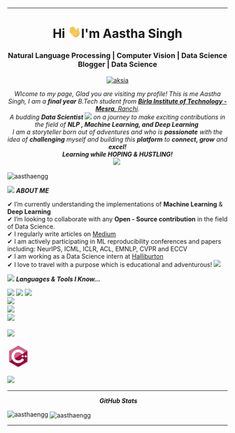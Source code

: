  
</p>
<hr>
<h1 align="center">Hi <img src="https://raw.githubusercontent.com/ABSphreak/ABSphreak/master/gifs/Hi.gif" width="30px">I'm Aastha Singh</h1>
<h3 align="center">Natural Language Processing | Computer Vision | Data Science Blogger | Data Science</h3>
<p align="center">
<a href="https://www.linkedin.com/in/aastha-singh-94a9631a1/" target="blank"><img align="center" src="https://cdn.jsdelivr.net/npm/simple-icons@3.0.1/icons/linkedin.svg" alt="aksia" height="30" width="40" /></a>

</p>
</p>



<p align="center">
  <em>
    Wlcome to my page, Glad you are visiting my profile! This is me Aastha Singh, I am a <b>final year</b> B.Tech student from <a href="https://www.acetamritsar.ac.in/"> <b>Birla Institute of Technology - Mesra</b>, Ranchi</a>. <br>
    A budding <b>Data Scientist </b> <img src="https://github.com/TheDudeThatCode/TheDudeThatCode/blob/master/Assets/Developer.gif" width="30px"> on a journey to make exciting contributions in the field of <b>NLP , Machine Learning, and Deep Learning</b>&nbsp;<br>I am a storyteller born out of adventures and who is <b>passionate</b> with the idea of <b>challenging</b> myself and building this <b>platform</b> to 
    <b>connect, grow</b> and 
    <b>excel!</b><br>
   <b><i>Learning while HOPING & HUSTLING!</i></b>
    </br><img src="https://data.whicdn.com/images/222319615/original.gif" width="200px">&nbsp
  </em> 
  
</p>

<p align="left"> <img src="https://komarev.com/ghpvc/?username=aasthaengga&label=Profile%20views&color=0e75b6&style=flat" alt="aasthaengg" /> </p>

<img src="https://media.giphy.com/media/ObNTw8Uzwy6KQ/giphy.gif" width="30px">&nbsp;***ABOUT ME***

✔ I’m currently understanding the implementations of **Machine Learning** & **Deep Learning**<br>
✔ I’m looking to collaborate with any **Open - Source contribution** in the field of Data Science.<br>
✔ I regularly write articles on [Medium](https://aastha-eng.medium.com/) <br>
✔ I am actively participating in ML reproducibility conferences and papers including: NeurIPS, ICML, ICLR, ACL, EMNLP, CVPR and ECCV <br>
✔ I am working as a Data Science intern at <a href="https://www.halliburton.com">Halliburton </a></br>
✔ I love to travel with a purpose which is educational and adventurous! <img src="https://media.tenor.com/images/dd9e2d278c1b0ce2f6ec658589fd2a41/tenor.gif" width="30px">&nbsp;

 

<img src="https://media.giphy.com/media/ObNTw8Uzwy6KQ/giphy.gif" width="30px">&nbsp;***Languages & Tools I Know...***
<p align="left">
  
  <code><img height="50" src="https://github.com/uannabi/-/blob/master/resource/python-icon.svg"></code>
  <code><img height="50" src="https://github.com/jmnote/z-icons/blob/master/svg/c.svg"></code>
  <code><img height="50" src="https://www.vectorlogo.zone/logos/pytorch/pytorch-ar21.svg"></code>
  <code> <img height="50" src="https://upload.wikimedia.org/wikipedia/commons/thumb/2/2d/Tensorflow_logo.svg/173px-Tensorflow_logo.svg.png"> </code>
  <code><img height="50" src="https://upload.wikimedia.org/wikipedia/commons/thumb/0/05/Scikit_learn_logo_small.svg/390px-Scikit_learn_logo_small.svg.png"></code>
  <code> <img height="50" src="https://github.com/uannabi/-/blob/master/resource/other/mysql-ar21.svg"> </code>
  <code> <img height="50" src="https://github.com/uannabi/-/blob/master/resource/git.svg"> </code>
  <code> <img height="50" src="https://raw.githubusercontent.com/devicons/devicon/master/icons/cplusplus/cplusplus-original.svg"> </code>
  <code> <img height="50" src="https://cdn.worldvectorlogo.com/logos/tableau-software.svg"> </code>
  <hr>
  <p align="center">
&nbsp;<i><b>GitHub Stats</b></i></p>
<p><img align="left" src="https://github-readme-stats.vercel.app/api/top-langs?username=aasthaengg&show_icons=true&locale=en&layout=compact" alt="aasthaengg" /></p>

<p>&nbsp;<img align="center" src="https://github-readme-stats.vercel.app/api?username=aasthaengg&show_icons=true&locale=en" alt="aasthaengg" width="410" /></p>

<hr>



